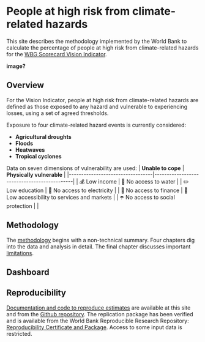 # People at high risk from climate-related hazards

This site describes the methodology implemented by the World Bank to calculate the percentage of people at high risk from climate-related hazards for the [WBG Scorecard Vision Indicator](https://scorecard.worldbank.org/en/scorecard/our-vision#planet). 

**image?**

## Overview

For the Vision Indicator, people at high risk from climate-related hazards are defined as those exposed to any hazard and vulnerable to experiencing losses, using a set of agreed thresholds.

Exposure to four climate-related hazard events is currently considered:
* **Agricultural droughts**
* **Floods**
* **Heatwaves**
* **Tropical cyclones**

Data on seven dimensions of vulnerability are used:
| **Unable to cope**               | **Physically vulnerable**                   |
|----------------------------------|---------------------------------------------|
| 💰 Low income                     | 🚰 No access to water                        |
| ✏️ Low education                  | 🔌 No access to electricity                  |
| 🏦 No access to finance           | 🏥 Low accessibility to services and markets |
| ☂️ No access to social protection |                                             |

## Methodology
The [methodology](docs/01method_intro.md) begins with a non-technical summary. Four chapters dig into the data and analysis in detail. The final chapter discusses important [limitations](docs/limitations.md).

## Dashboard

## Reproducibility
[Documentation and code to reproduce estimates](docs/reproducibility.md) are available at this site and from the [Github repository](https://github.com/worldbank/counting-people-climate-risk). The replication package has been verified and is available from the World Bank Reproducible Research Repository: [Reproducibility Certificate and Package](https://reproducibility.worldbank.org/index.php/home). Access to some input data is restricted.

